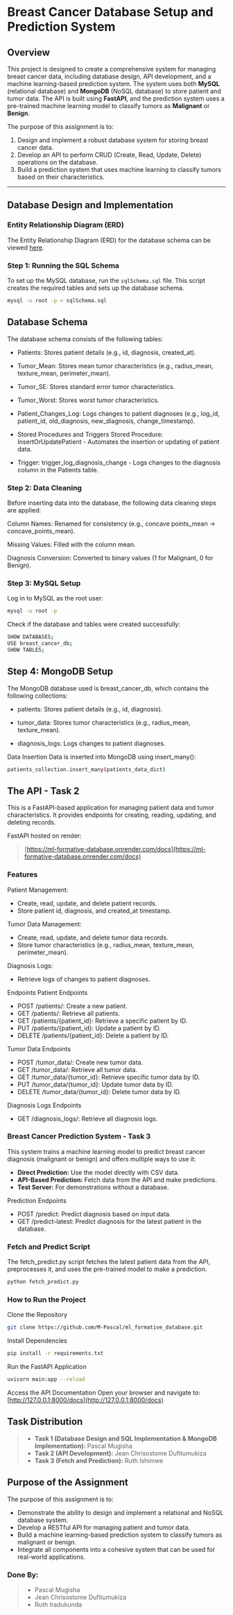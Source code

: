 # Breast Cancer Database Setup and Prediction System

## Overview
This project is designed to create a comprehensive system for managing breast cancer data, including database design, API development, and a machine learning-based prediction system. The system uses both **MySQL** (relational database) and **MongoDB** (NoSQL database) to store patient and tumor data. The API is built using **FastAPI**, and the prediction system uses a pre-trained machine learning model to classify tumors as **Malignant** or **Benign**.

The purpose of this assignment is to:
1. Design and implement a robust database system for storing breast cancer data.
2. Develop an API to perform CRUD (Create, Read, Update, Delete) operations on the database.
3. Build a prediction system that uses machine learning to classify tumors based on their characteristics.

---

## Database Design and Implementation

### Entity Relationship Diagram (ERD)
The Entity Relationship Diagram (ERD) for the database schema can be viewed [here](https://github.com/M-Pascal/ML_Formative1_Database_Grp_6/blob/main/ERD_diagram/ERD_diagram.jpg).

### Step 1: Running the SQL Schema
To set up the MySQL database, run the `sqlSchema.sql` file. This script creates the required tables and sets up the database schema.

```bash
mysql -u root -p < sqlSchema.sql
```
## Database Schema
The database schema consists of the following tables:
- Patients: Stores patient details (e.g., id, diagnosis, created_at).

- Tumor_Mean: Stores mean tumor characteristics (e.g., radius_mean, texture_mean, perimeter_mean).

- Tumor_SE: Stores standard error tumor characteristics.

- Tumor_Worst: Stores worst tumor characteristics.

- Patient_Changes_Log: Logs changes to patient diagnoses (e.g., log_id, patient_id, old_diagnosis, new_diagnosis, change_timestamp).

- Stored Procedures and Triggers
Stored Procedure: InsertOrUpdatePatient - Automates the insertion or updating of patient data.

- Trigger: trigger_log_diagnosis_change - Logs changes to the diagnosis column in the Patients table.

### **Step 2:** Data Cleaning
Before inserting data into the database, the following data cleaning steps are applied:

Column Names: Renamed for consistency (e.g., concave points_mean → concave_points_mean).

Missing Values: Filled with the column mean.

Diagnosis Conversion: Converted to binary values (1 for Malignant, 0 for Benign).

### **Step 3:** MySQL Setup
Log in to MySQL as the root user:

```bash
mysql -u root -p
```
Check if the database and tables were created successfully:
```bash
SHOW DATABASES;
USE breast_cancer_db;
SHOW TABLES;
```
## **Step 4:** MongoDB Setup
The MongoDB database used is breast_cancer_db, which contains the following collections:

- patients: Stores patient details (e.g., id, diagnosis).

- tumor_data: Stores tumor characteristics (e.g., radius_mean, texture_mean).

- diagnosis_logs: Logs changes to patient diagnoses.

Data Insertion
Data is inserted into MongoDB using insert_many():
```bash
patients_collection.insert_many(patients_data_dict)
```
## The API - Task 2
This is a FastAPI-based application for managing patient data and tumor characteristics. It provides endpoints for creating, reading, updating, and deleting records.

FastAPI hosted on render:
> [https://ml-formative-database.onrender.com/docs](https://ml-formative-database.onrender.com/docs)

### Features
Patient Management:
- Create, read, update, and delete patient records.
- Store patient id, diagnosis, and created_at timestamp.

Tumor Data Management:
- Create, read, update, and delete tumor data records.
- Store tumor characteristics (e.g., radius_mean, texture_mean, perimeter_mean).

Diagnosis Logs:
- Retrieve logs of changes to patient diagnoses.

Endpoints
Patient Endpoints
- POST /patients/: Create a new patient.
- GET /patients/: Retrieve all patients.
- GET /patients/{patient_id}: Retrieve a specific patient by ID.
- PUT /patients/{patient_id}: Update a patient by ID.
- DELETE /patients/{patient_id}: Delete a patient by ID.

Tumor Data Endpoints
- POST /tumor_data/: Create new tumor data.
- GET /tumor_data/: Retrieve all tumor data.
- GET /tumor_data/{tumor_id}: Retrieve specific tumor data by ID.
- PUT /tumor_data/{tumor_id}: Update tumor data by ID.
- DELETE /tumor_data/{tumor_id}: Delete tumor data by ID.

Diagnosis Logs Endpoints
- GET /diagnosis_logs/: Retrieve all diagnosis logs.

### Breast Cancer Prediction System - Task 3
This system trains a machine learning model to predict breast cancer diagnosis (malignant or benign) and offers multiple ways to use it:

- **Direct Prediction:** Use the model directly with CSV data.
- **API-Based Prediction:** Fetch data from the API and make predictions.
- **Test Server:** For demonstrations without a database.

Prediction Endpoints
- POST /predict: Predict diagnosis based on input data.
- GET /predict-latest: Predict diagnosis for the latest patient in the database.

### Fetch and Predict Script
The fetch_predict.py script fetches the latest patient data from the API, preprocesses it, and uses the pre-trained model to make a prediction.
```bash
python fetch_predict.py
```
### How to Run the Project
Clone the Repository
```bash
git clone https://github.com/M-Pascal/ml_formative_database.git
```
Install Dependencies
```bash
pip install -r requirements.txt
```
Run the FastAPI Application
```bash
uvicorn main:app --reload
```
Access the API Documentation
Open your browser and navigate to:
[http://127.0.0.1:8000/docs](http://127.0.0.1:8000/docs)

## Task Distribution
>   - **Task 1 (Database Design and SQL Implementation & MongoDB Implementation):** Pascal Mugisha
>    - **Task 2 (API Development):** Jean Chrisostome Dufitumukiza
>    - **Task 3 (Fetch and Prediction):** Ruth Ishimwe

## Purpose of the Assignment
The purpose of this assignment is to:

- Demonstrate the ability to design and implement a relational and NoSQL database system.
- Develop a RESTful API for managing patient and tumor data.
- Build a machine learning-based prediction system to classify tumors as malignant or benign.
- Integrate all components into a cohesive system that can be used for real-world applications.

### **Done By:**
>   - Pascal Mugisha
>    - Jean Chrisostome Dufitumukiza
>   - Ruth Iradukunda
